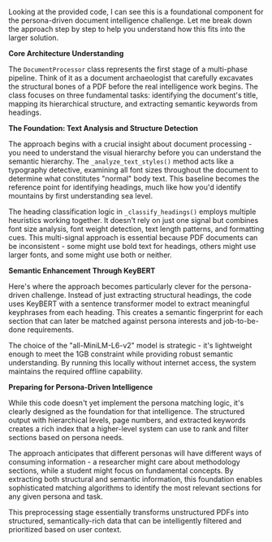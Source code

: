 Looking at the provided code, I can see this is a foundational component for the persona-driven document intelligence challenge. Let me break down the approach step by step to help you understand how this fits into the larger solution.

**Core Architecture Understanding**

The `DocumentProcessor` class represents the first stage of a multi-phase pipeline. Think of it as a document archaeologist that carefully excavates the structural bones of a PDF before the real intelligence work begins. The class focuses on three fundamental tasks: identifying the document's title, mapping its hierarchical structure, and extracting semantic keywords from headings.

**The Foundation: Text Analysis and Structure Detection**

The approach begins with a crucial insight about document processing - you need to understand the visual hierarchy before you can understand the semantic hierarchy. The `_analyze_text_styles()` method acts like a typography detective, examining all font sizes throughout the document to determine what constitutes "normal" body text. This baseline becomes the reference point for identifying headings, much like how you'd identify mountains by first understanding sea level.

The heading classification logic in `_classify_headings()` employs multiple heuristics working together. It doesn't rely on just one signal but combines font size analysis, font weight detection, text length patterns, and formatting cues. This multi-signal approach is essential because PDF documents can be inconsistent - some might use bold text for headings, others might use larger fonts, and some might use both or neither.

**Semantic Enhancement Through KeyBERT**

Here's where the approach becomes particularly clever for the persona-driven challenge. Instead of just extracting structural headings, the code uses KeyBERT with a sentence transformer model to extract meaningful keyphrases from each heading. This creates a semantic fingerprint for each section that can later be matched against persona interests and job-to-be-done requirements.

The choice of the "all-MiniLM-L6-v2" model is strategic - it's lightweight enough to meet the 1GB constraint while providing robust semantic understanding. By running this locally without internet access, the system maintains the required offline capability.

**Preparing for Persona-Driven Intelligence**

While this code doesn't yet implement the persona matching logic, it's clearly designed as the foundation for that intelligence. The structured output with hierarchical levels, page numbers, and extracted keywords creates a rich index that a higher-level system can use to rank and filter sections based on persona needs.

The approach anticipates that different personas will have different ways of consuming information - a researcher might care about methodology sections, while a student might focus on fundamental concepts. By extracting both structural and semantic information, this foundation enables sophisticated matching algorithms to identify the most relevant sections for any given persona and task.

This preprocessing stage essentially transforms unstructured PDFs into structured, semantically-rich data that can be intelligently filtered and prioritized based on user context.
